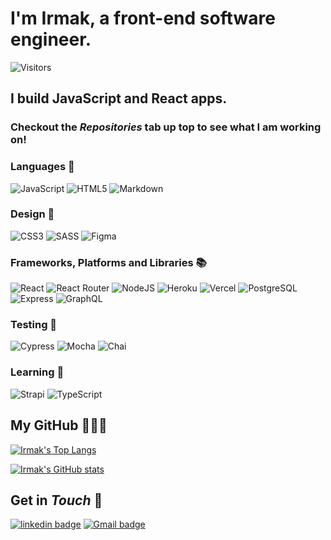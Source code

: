 # I'm Irmak, a front-end software engineer.

<!-- ![visitors](https://visitor-badge.glitch.me/badge?page_id=irmakerdem.irmakerdem&right_color=green) -->

![Visitors](https://api.visitorbadge.io/api/visitors?path=irmakerdem%2Firmakerdem&countColor=%2337d67a)

## I build JavaScript and React apps.
### Checkout the *Repositories* tab up top to see what I am working on!

### Languages 🙊
![JavaScript](https://img.shields.io/badge/javascript-%23323330.svg?style=for-the-badge&logo=javascript&logoColor=%23F7DF1E)
![HTML5](https://img.shields.io/badge/html5-%23E34F26.svg?style=for-the-badge&logo=html5&logoColor=white)
![Markdown](https://img.shields.io/badge/markdown-%23000000.svg?style=for-the-badge&logo=markdown&logoColor=white)

### Design 🎨
![CSS3](https://img.shields.io/badge/css3-%231572B6.svg?style=for-the-badge&logo=css3&logoColor=white)
![SASS](https://img.shields.io/badge/Sass-CC6699?style=for-the-badge&logo=sass&logoColor=white)
![Figma](https://img.shields.io/badge/figma-%23F24E1E.svg?style=for-the-badge&logo=figma&logoColor=white)

### Frameworks, Platforms and Libraries 📚
![React](https://img.shields.io/badge/react-%2320232a.svg?style=for-the-badge&logo=react&logoColor=%2361DAFB)
![React Router](https://img.shields.io/badge/React_Router-CA4245?style=for-the-badge&logo=react-router&logoColor=white)
![NodeJS](https://img.shields.io/badge/node.js-6DA55F?style=for-the-badge&logo=node.js&logoColor=white)
![Heroku](https://img.shields.io/badge/Heroku-430098?style=for-the-badge&logo=heroku&logoColor=white)
![Vercel](https://img.shields.io/badge/Vercel-000000?style=for-the-badge&logo=vercel&logoColor=white)
![PostgreSQL](https://img.shields.io/badge/PostgreSQL-316192?style=for-the-badge&logo=postgresql&logoColor=white)
![Express](https://img.shields.io/badge/Express.js-000000?style=for-the-badge&logo=express&logoColor=white)
![GraphQL](https://img.shields.io/badge/GraphQl-E10098?style=for-the-badge&logo=graphql&logoColor=white)

### Testing 🧪
![Cypress](https://img.shields.io/badge/-cypress-%23E5E5E5?style=for-the-badge&logo=cypress&logoColor=058a5e)
![Mocha](https://img.shields.io/badge/-mocha-%238D6748?style=for-the-badge&logo=mocha&logoColor=white)
![Chai](https://img.shields.io/badge/chai-A30701?style=for-the-badge&logo=chai&logoColor=white)

### Learning 📝
![Strapi](https://img.shields.io/badge/strapi-2F2E8B?style=for-the-badge&logo=strapi&logoColor=white)
![TypeScript](https://img.shields.io/badge/TypeScript-007ACC?style=for-the-badge&logo=typescript&logoColor=white)

## My GitHub 👩🏻‍💻
[![Irmak's Top Langs](https://github-readme-stats.vercel.app/api/top-langs/?username=irmakerdem&layout=compact&theme=vue-dark)](https://github.com/irmakerdem/github-readme-stats)

[![Irmak's GitHub stats](https://github-readme-stats.vercel.app/api?username=irmakerdem&show_icons=true&count_private=true&hide=stars&theme=vue-dark)](https://github.com/irmakerdem/github-readme-stats)

<!-- ![Irmak's trophies](https://github-profile-trophy.vercel.app/?username=irmakerdem&hide=starstheme=vue-dark) -->

<!-- ## My Repos 🏰
<a href="https://github.com/irmakerdem/rancid-tomatillos">
  <img align="center" src="https://github-readme-stats.vercel.app/api/pin/?username=irmakerdem&repo=rancid-tomatillos" />
</a>
<a href="https://github.com/irmakerdem/travelTracker">
  <img align="center" src="https://github-readme-stats.vercel.app/api/pin/?username=irmakerdem&repo=travelTracker" />
</a>
<a href="https://github.com/irmakerdem/ideabox">
  <img align="center" src="https://github-readme-stats.vercel.app/api/pin/?username=irmakerdem&repo=ideabox" />
</a>
<a href="https://github.com/irmakerdem/rock_paper_scissors">
  <img align="center" src="https://github-readme-stats.vercel.app/api/pin/?username=irmakerdem&repo=rock_paper_scissors" />
</a> -->

## Get in *Touch* 📩
<a href="https://www.linkedin.com/in/irmakerdem/"> <img alt="linkedin badge" src="https://img.shields.io/badge/linkedin-%230077B5.svg?style=for-the-badge&logo=linkedin&logoColor=white"/></a>
<a href="irmakerdem9@gmail.com"> <img alt="Gmail badge" src="https://img.shields.io/badge/Gmail-D14836?style=for-the-badge&logo=gmail&logoColor=white)"/></a>
